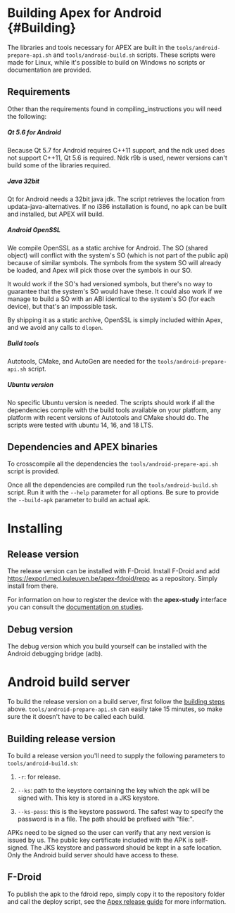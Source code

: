 Building Apex for Android {#Building}
=====================================

The libraries and tools necessary for APEX are built in the
`tools/android-prepare-api.sh` and `tools/android-build.sh` scripts. These
scripts were made for Linux, while it's possible to build on Windows no scripts
or documentation are provided.

Requirements
------------

Other than the requirements found in compiling_instructions you will need the
following:

##### Qt 5.6 for Android

Because Qt 5.7 for Android requires C++11 support, and the ndk used does not
support C++11, Qt 5.6 is required. Ndk r9b is used, newer versions can't build
some of the libraries required.

##### Java 32bit

Qt for Android needs a 32bit java jdk. The script retrieves the location from
updata-java-alternatives. If no i386 installation is found, no apk can be built
and installed, but APEX will build.

##### Android OpenSSL

We compile OpenSSL as a static archive for Android. The SO (shared object) will
conflict with the system's SO (which is not part of the public api) because of
similar symbols. The symbols from the system SO will already be loaded, and Apex
will pick those over the symbols in our SO.

It would work if the SO's had versioned symbols, but there's no way to guarantee
that the system's SO would have these. It could also work if we manage to build
a SO with an ABI identical to the system's SO (for each device), but that's an
impossible task.

By shipping it as a static archive, OpenSSL is simply included within Apex, and
we avoid any calls to `dlopen`.

##### Build tools

Autotools, CMake, and AutoGen are needed for the `tools/android-prepare-api.sh` script.

##### Ubuntu version

No specific Ubuntu version is needed. The scripts should work if all the
dependencies compile with the build tools available on your platform, any
platform with recent versions of Autotools and CMake should do. The scripts were
tested with ubuntu 14, 16, and 18 LTS.

Dependencies and APEX binaries
------------------------------

To crosscompile all the dependencies the `tools/android-prepare-api.sh` script
is provided.

Once all the dependencies are compiled run the `tools/android-build.sh`
script. Run it with the `--help` parameter for all options. Be sure to
provide the `--build-apk` parameter to build an actual apk.

Installing
==========

Release version
---------------

The release version can be installed with F-Droid. Install F-Droid and add
https://exporl.med.kuleuven.be/apex-fdroid/repo as a repository. Simply install
from there.

For information on how to register the device with the **apex-study** interface
you can consult the [documentation on studies](../../studies/index.md).

Debug version
-------------

The debug version which you build yourself can be installed with the Android
debugging bridge (adb).

Android build server
====================

To build the release version on a build server, first follow the [building
steps](#Building) above. `tools/android-prepare-api.sh` can easily take 15
minutes, so make sure the it doesn't have to be called each build.

Building release version
------------------------

To build a release version you'll need to supply the following parameters to
`tools/android-build.sh`:

1. `-r`: for release.

2. `--ks`: path to the keystore containing the key which the apk will be signed
   with. This key is stored in a JKS keystore.

3. `--ks-pass`: this is the keystore password. The safest way to specify the
   password is in a file. The path should be prefixed with "file:".

APKs need to be signed so the user can verify that any next version is issued by
us. The public key certificate included with the APK is self-signed. The JKS
keystore and password should be kept in a safe location. Only the Android build
server should have access to these.

F-Droid
-------

To publish the apk to the fdroid repo, simply copy it to the repository folder
and call the deploy script, see the [Apex release
guide](apex-release-guide.md#releasing-binaries-android) for more information.
